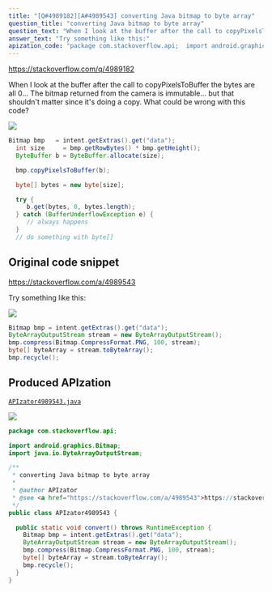 ```yaml
---
title: "[Q#4989182][A#4989543] converting Java bitmap to byte array"
question_title: "converting Java bitmap to byte array"
question_text: "When I look at the buffer after the call to copyPixelsToBuffer the bytes are all 0... The bitmap returned from the camera is immutable... but that shouldn't matter since it's doing a copy. What could be wrong with this code?"
answer_text: "Try something like this:"
apization_code: "package com.stackoverflow.api;  import android.graphics.Bitmap; import java.io.ByteArrayOutputStream;  /**  * converting Java bitmap to byte array  *  * @author APIzator  * @see <a href=\"https://stackoverflow.com/a/4989543\">https://stackoverflow.com/a/4989543</a>  */ public class APIzator4989543 {    public static void convert() throws RuntimeException {     Bitmap bmp = intent.getExtras().get(\"data\");     ByteArrayOutputStream stream = new ByteArrayOutputStream();     bmp.compress(Bitmap.CompressFormat.PNG, 100, stream);     byte[] byteArray = stream.toByteArray();     bmp.recycle();   } }"
---
```


https://stackoverflow.com/q/4989182

When I look at the buffer after the call to copyPixelsToBuffer the bytes are all 0... The bitmap returned from the camera is immutable... but that shouldn&#x27;t matter since it&#x27;s doing a copy.
What could be wrong with this code?


<div class="code-logo"><img src="/stackoverflow.png" /></div>

```java
Bitmap bmp   = intent.getExtras().get("data");
  int size     = bmp.getRowBytes() * bmp.getHeight();
  ByteBuffer b = ByteBuffer.allocate(size);

  bmp.copyPixelsToBuffer(b);

  byte[] bytes = new byte[size];

  try {
     b.get(bytes, 0, bytes.length);
  } catch (BufferUnderflowException e) {
     // always happens
  }
  // do something with byte[]
```


## Original code snippet

https://stackoverflow.com/a/4989543

Try something like this:

<div class="code-logo"><img src="/stackoverflow.png" /></div>

```java
Bitmap bmp = intent.getExtras().get("data");
ByteArrayOutputStream stream = new ByteArrayOutputStream();
bmp.compress(Bitmap.CompressFormat.PNG, 100, stream);
byte[] byteArray = stream.toByteArray();
bmp.recycle();
```

## Produced APIzation

[`APIzator4989543.java`](https://github.com/pasqualesalza/apization-temp-data/raw/master/search/APIzator4989543.java)

<div class="code-logo"><img src="/apizator.png" /></div>

```java
package com.stackoverflow.api;

import android.graphics.Bitmap;
import java.io.ByteArrayOutputStream;

/**
 * converting Java bitmap to byte array
 *
 * @author APIzator
 * @see <a href="https://stackoverflow.com/a/4989543">https://stackoverflow.com/a/4989543</a>
 */
public class APIzator4989543 {

  public static void convert() throws RuntimeException {
    Bitmap bmp = intent.getExtras().get("data");
    ByteArrayOutputStream stream = new ByteArrayOutputStream();
    bmp.compress(Bitmap.CompressFormat.PNG, 100, stream);
    byte[] byteArray = stream.toByteArray();
    bmp.recycle();
  }
}

```